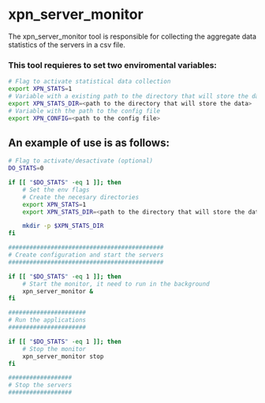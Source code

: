 # xpn_server_monitor

The xpn_server_monitor tool is responsible for collecting the aggregate data statistics of the servers in a csv file.

### This tool requieres to set two enviromental variables:
```bash
# Flag to activate statistical data collection
export XPN_STATS=1
# Variable with a existing path to the directory that will store the data
export XPN_STATS_DIR=<path to the directory that will store the data>
# Variable with the path to the config file
export XPN_CONFIG=<path to the config file>
```

## An example of use is as follows:
```bash
# Flag to activate/desactivate (optional)
DO_STATS=0

if [[ "$DO_STATS" -eq 1 ]]; then
    # Set the env flags
    # Create the necesary directories
    export XPN_STATS=1
    export XPN_STATS_DIR=<path to the directory that will store the data>

    mkdir -p $XPN_STATS_DIR
fi

############################################
# Create configuration and start the servers
############################################

if [[ "$DO_STATS" -eq 1 ]]; then
    # Start the monitor, it need to run in the background
    xpn_server_monitor &
fi

######################
# Run the applications
######################

if [[ "$DO_STATS" -eq 1 ]]; then
    # Stop the monitor
    xpn_server_monitor stop
fi

##################
# Stop the servers
##################
```


